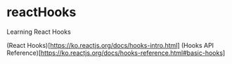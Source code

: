 # reactHooks

Learning React Hooks

(React Hooks)[https://ko.reactjs.org/docs/hooks-intro.html]
(Hooks API Reference)[https://ko.reactjs.org/docs/hooks-reference.html#basic-hooks]
